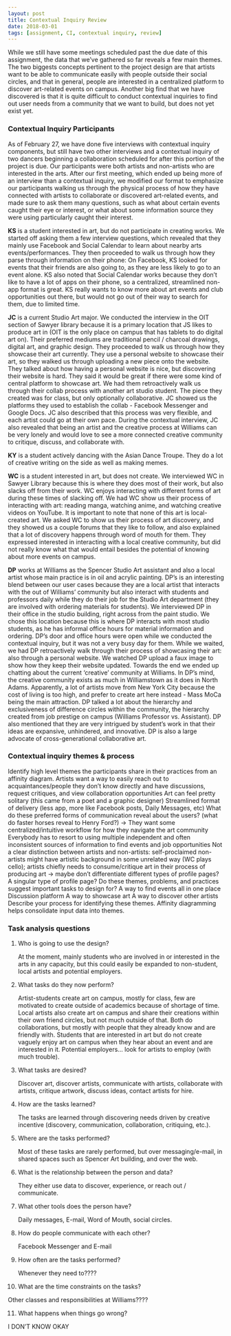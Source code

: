 ```yaml
---
layout: post
title: Contextual Inquiry Review
date: 2018-03-01
tags: [assignment, CI, contextual inquiry, review]
---
```


While we still have some meetings scheduled past the due date of this assignment, the data that we’ve gathered so far reveals a few main themes.  The two biggests concepts pertinent to the project design are that artists want to be able to communicate easily with people outside their social circles, and that in general, people are interested in a centralized platform to discover art-related events on campus. Another big find that we have discovered is that it is quite difficult to conduct contextual inquiries to find out user needs from a community that we want to build, but does not yet exist yet. 

### Contextual Inquiry Participants
As of February 27, we have done five interviews with contextual inquiry components, but still have two other interviews and a contextual inquiry of two dancers beginning a collaboration scheduled for after this portion of the project is due.  Our participants were both artists and non-artists who are interested in the arts.  After our first meeting, which ended up being more of an interview than a contextual inquiry, we modified our format to emphasize our participants walking us through the physical process of how they have connected with artists to collaborate or discovered art-related events, and made sure to ask them many questions, such as what about certain events caught their eye or interest, or what about some information source they were using particularly caught their interest.  

**KS** is a student interested in art, but do not participate in creating works. We started off asking them a few interview questions, which revealed that they mainly use Facebook and Social Calendar to learn about nearby arts events/performances. They then proceeded to walk us through how they parse through information on their phone: On Facebook, KS looked for events that their friends are also going to, as they are less likely to go to an event alone. KS also noted that Social Calendar works because they don’t like to have a lot of apps on their phone, so a centralized, streamlined non-app format is great. KS really wants to know more about art events and club opportunities out there, but would not go out of their way to search for them, due to limited time.

**JC** is a current Studio Art major. We conducted the interview in the OIT section of Sawyer library because it is a primary location that JS likes to produce art in (OIT is the only place on campus that has tablets to do digital art on). Their preferred mediums are traditional pencil / charcoal drawings, digital art, and graphic design. They proceeded to walk us through how they showcase their art currently. They use a personal website to showcase their art, so they walked us through uploading a new piece onto the website. They talked about how having a personal website is nice, but discovering their website is hard. They said it would be great if there were some kind of central platform to showcase art. We had them retroactively walk us through their collab process with another art studio student. The piece they created was for class, but only optionally collaborative. JC showed us the platforms they used to establish the collab - Facebook Messenger and Google Docs. JC also described that this process was very flexible, and each artist could go at their own pace. During the contextual interview, JC also revealed that being an artist and the creative process at Williams can be very lonely and would love to see a more connected creative community to critique, discuss, and collaborate with. 

**KY** is a student actively dancing with the Asian Dance Troupe. They do a lot of creative writing on the side as well as making memes. 

**WC** is a student interested in art, but does not create. We interviewed WC in Sawyer Library because this is where they does most of their work, but also slacks off from their work. WC enjoys interacting with different forms of art during these times of slacking off. We had WC show us their process of interacting with art: reading manga, watching anime, and watching creative videos on YouTube. It is important to note that none of this art is local-created art. We asked WC to show us their process of art discovery, and they showed us a couple forums that they like to follow, and also explained that a lot of discovery happens through word of mouth for them. They expressed interested in interacting with a local creative community, but did not really know what that would entail besides the potential of knowing about more events on campus. 

**DP** works at Williams as the Spencer Studio Art assistant and also a local artist whose main practice is in oil and acrylic painting. DP’s is an interesting blend between our user cases because they are a local artist that interacts with the out of Williams’ community but also interact with students and professors daily while they do their job for the Studio Art department (they are involved with ordering materials for students). We interviewed DP in their office in the studio building, right across from the paint studio. We chose this location because this is where DP interacts with most studio students, as he has informal office hours for material information and ordering. DP’s door and office hours were open while we conducted the contextual inquiry, but it was not a very busy day for them. While we waited, we had DP retroactively walk through their process of showcasing their art: also through a personal website. We watched DP upload a faux image to show how they keep their website updated. Towards the end we ended up chatting about the current ‘creative’ community at Williams. In DP’s mind, the creative community exists as much in Williamstown as it does in North Adams. Apparently, a lot of artists move from New York City because the cost of living is too high, and prefer to create art here instead - Mass MoCa being the main attraction. DP talked a lot about the hierarchy and exclusiveness of difference circles within the community, the hierarchy created from job prestige on campus (Williams Professor vs. Assistant). DP also mentioned that they are very intrigued by student’s work in that their ideas are expansive, unhindered, and innovative. DP is also a large advocate of cross-generational collaborative art. 

### Contextual inquiry themes & process
Identify high level themes the participants share in their practices from an affinity diagram.
Artists want a way to easily reach out to acquaintances/people they don’t know directly and have discussions, request critiques, and view collaboration opportunities
Art can feel pretty solitary (this came from a poet and a graphic designer)
Streamlined format of delivery (less app, more like Facebook posts, Daily Messages, etc) What do these preferred forms of communication reveal about the users? (what do faster horses reveal to Henry Ford?) -> They want some centralized/intuitive workflow for how they navigate the art community
Everybody has to resort to using multiple independent and often inconsistent sources of information to find events and job opportunities
Not a clear distinction between artists and non-artists: self-proclaimed non-artists might have artistic background in some unrelated way (WC plays cello); artists chiefly needs to consume/critique art in their process of producing art -> maybe don’t differentiate different types of profile pages? A singular type of profile page?
Do these themes, problems, and practices suggest important tasks to design for?
A way to find events all in one place
Discussion platform
A way to showcase art
A way to discover other artists
Describe your process for identifying these themes.
Affinity diagramming helps consolidate input data into themes.

### Task analysis questions

1. Who is going to use the design?

   At the moment, mainly students who are involved in or interested in the arts in any capacity, but this could easily be expanded to non-student, local artists and potential employers.

2. What tasks do they now perform?

   Artist-students create art on campus, mostly for class, few are motivated to create outside of academics because of shortage of time. Local artists also create art on campus and share their creations within their own friend circles, but not much outside of that. Both do collaborations, but mostly with people that they already know and are friendly with. Students that are interested in art but do not create vaguely enjoy art on campus when they hear about an event and are interested in it. Potential employers… look for artists to employ (with much trouble).

3. What tasks are desired?

   Discover art, discover artists, communicate with artists, collaborate with artists, critique artwork, discuss ideas, contact artists for hire. 

4. How are the tasks learned?

   The tasks are learned through discovering needs driven by creative incentive (discovery, communication, collaboration, critiquing, etc.). 

5. Where are the tasks performed?

   Most of these tasks are rarely performed, but over messaging/e-mail, in shared spaces such as Spencer Art building, and over the web. 

6. What is the relationship between the person and data?

   They either use data to discover, experience, or reach out / communicate. 

7. What other tools does the person have?

   Daily messages, E-mail, Word of Mouth, social circles. 

8. How do people communicate with each other?

   Facebook Messenger and E-mail

9. How often are the tasks performed?

   Whenever they need to????

10. What are the time constraints on the tasks?

   Other classes and responsibilities at Williams????

11. What happens when things go wrong?

   I DON’T KNOW OKAY
